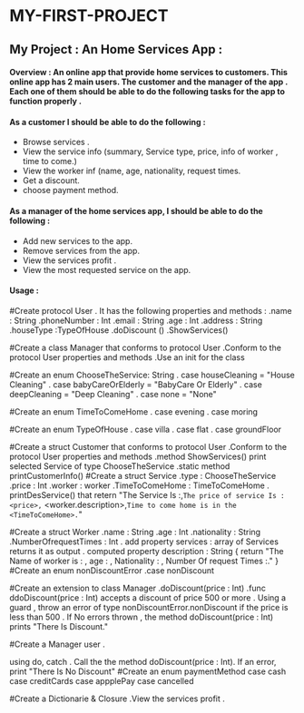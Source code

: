 # MY-FIRST-PROJECT

## My Project :  An Home Services App :

#### Overview :   An online app that provide home services to customers. This online app has 2 main users. The customer and the manager of the app . Each one of them should be able to do the following tasks for the app to function properly .

#### As a customer I should be able to do the following :
- Browse  services . 
- View the service info (summary, Service type, price, info of worker , time to come.)
- View the worker inf (name, age, nationality, request times.
- Get a discount.
- choose  payment method. 

#### As a manager of the home services app, I should be able to do the following :
- Add new services to the app.
- Remove services from the app.
- View the services profit .  
- View the most requested service on the app. 



#### Usage :

#Create protocol User  . It has the following properties and methods :
.name : String
.phoneNumber : Int
.email : String
.age : Int
.address : String
.houseType :TypeOfHouse 
.doDiscount ()
.ShowServices()

#Create a class Manager that conforms to protocol User
.Conform to the protocol User properties and methods
.Use an init for the class

#Create an enum ChooseTheService: String
. case houseCleaning = "House Cleaning"
. case babyCareOrElderly = "BabyCare Or Elderly"
. case deepCleaning = "Deep Cleaning"
. case none = "None"

#Create an enum TimeToComeHome
. case evening
. case moring

#Create an enum TypeOfHouse
. case villa
. case flat
. case groundFloor
    
#Create a struct Customer that conforms to protocol User
.Conform to the protocol User properties and methods
.method ShowServices() print selected Service of type ChooseTheService
.static method printCustomerInfo()
#Create a struct Service 
.type : ChooseTheService
.price : Int
.worker : worker
.TimeToComeHome : TimeToComeHome
. printDesService() that retern 
        "The Service Is :<type>,`The price of service Is : <price>,` <worker.description>,`Time to come home is in the <TimeToComeHome>.`"
        
#Create a struct Worker
.name : String
.age   : Int
.nationality : String
.NumberOfrequestTimes : Int
. add property services : array of Services returns it as output
. computed property description : String {
        return "The Name of worker is : <name> , age : <age> , Nationality :<nationality> , Number Of request Times :<NumberOfrequestTimes>."
    }
#Create an enum nonDiscountError
.case nonDiscount

#Create an extension to class Manager
.doDiscount(price : Int)
.func ddoDiscount(price : Int) accepts a discount of price 500 or more . Using a guard , throw an error of type nonDiscountError.nonDiscount if the price is less than 500 .
If No errors thrown , the method doDiscount(price : Int) prints "There Is Discount."

#Create a Manager user .

using do, catch . Call the the method doDiscount(price : Int). If an error, print "There Is No Discount"
#Create an enum paymentMethod
    case cash
    case creditCards
    case appplePay
    case cancelled

#Create a Dictionarie & Closure
.View the services profit .  


